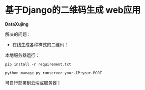# 基于Django的二维码生成 web应用

**DataXujing**

解决的问题：

+ 在线生成各种样式的二维码！

本地服务器运行：

```
pip install -r requirement.txt
```
```
python manage.py runserver your-IP:your-PORT
```

可自行部署到云端或服务器！